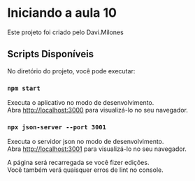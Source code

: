 # Iniciando a aula 10

Este projeto foi criado pelo Davi.Milones

## Scripts Disponíveis

No diretório do projeto, você pode executar:

### `npm start`

Executa o aplicativo no modo de desenvolvimento.\
Abra [http://localhost:3000](http://localhost:3000) para visualizá-lo no seu navegador.

### `npx json-server --port 3001`

Executa o servidor json no modo de desenvolvimento.\
Abra [http://localhost:3001](http://localhost:3001) para visualizá-lo no seu navegador.

A página será recarregada se você fizer edições.\
Você também verá quaisquer erros de lint no console.




